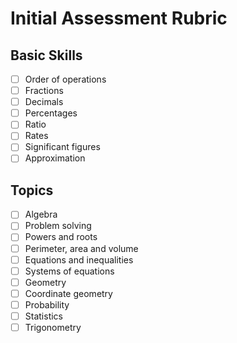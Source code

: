 # Initial Assessment Rubric

## Basic Skills

- [ ] Order of operations
- [ ] Fractions
- [ ] Decimals
- [ ] Percentages
- [ ] Ratio
- [ ] Rates
- [ ] Significant figures
- [ ] Approximation

## Topics

- [ ] Algebra
- [ ] Problem solving
- [ ] Powers and roots
- [ ] Perimeter, area and volume
- [ ] Equations and inequalities
- [ ] Systems of equations
- [ ] Geometry
- [ ] Coordinate geometry
- [ ] Probability
- [ ] Statistics
- [ ] Trigonometry
